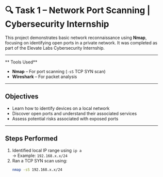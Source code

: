 # 🔍 Task 1 – Network Port Scanning | Cybersecurity Internship

This project demonstrates basic network reconnaissance using **Nmap**, focusing on identifying open ports in a private network. It was completed as part of the Elevate Labs Cybersecurity Internship.

---

** Tools Used**
- **Nmap** – For port scanning (`-sS` TCP SYN scan)
- **Wireshark** – For packet analysis

---

## Objectives
- Learn how to identify devices on a local network
- Discover open ports and understand their associated services
- Assess potential risks associated with exposed ports

---

##  Steps Performed
1. Identified local IP range using `ip a`  
   → Example: `192.168.x.x/24`
2. Ran a TCP SYN scan using:
   ```bash
   nmap -sS 192.168.x.x/24

